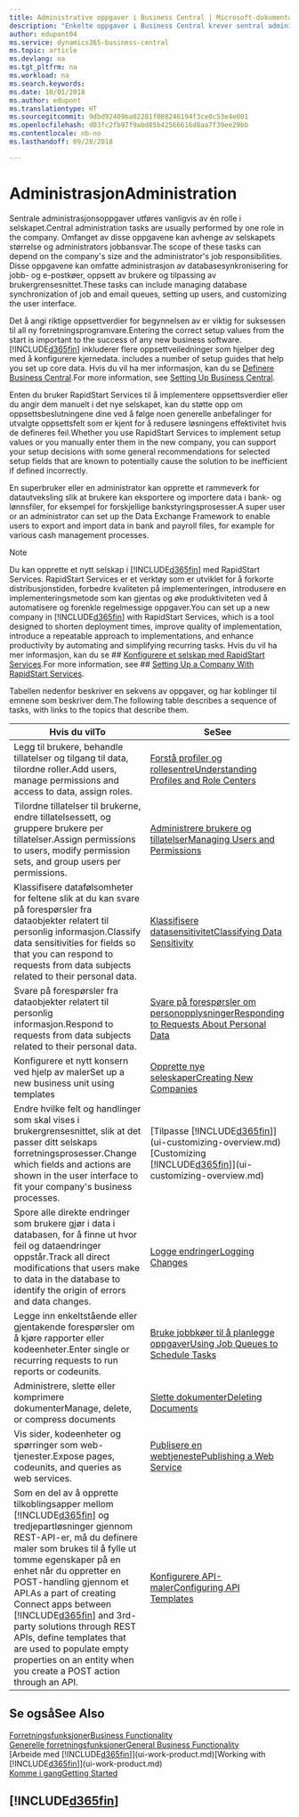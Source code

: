 ```yaml
---
title: Administrative oppgaver i Business Central | Microsoft-dokumentasjon
description: "Enkelte oppgaver i Business Central krever sentral administrasjon og oppsett. Se hva de er, og finn ut hva som må gjøres."
author: edupont04
ms.service: dynamics365-business-central
ms.topic: article
ms.devlang: na
ms.tgt_pltfrm: na
ms.workload: na
ms.search.keywords: 
ms.date: 10/01/2018
ms.author: edupont
ms.translationtype: HT
ms.sourcegitcommit: 9dbd92409ba02281f008246194f3ce0c53e4e001
ms.openlocfilehash: d03fc2fb97f9abd85b42566616d8aa7f39ee29bb
ms.contentlocale: nb-no
ms.lasthandoff: 09/28/2018

---
```

# <a name="administration"></a><span data-ttu-id="5ec9c-104">Administrasjon</span><span class="sxs-lookup"><span data-stu-id="5ec9c-104">Administration</span></span>
<span data-ttu-id="5ec9c-105">Sentrale administrasjonsoppgaver utføres vanligvis av én rolle i selskapet.</span><span class="sxs-lookup"><span data-stu-id="5ec9c-105">Central administration tasks are usually performed by one role in the company.</span></span> <span data-ttu-id="5ec9c-106">Omfanget av disse oppgavene kan avhenge av selskapets størrelse og administrators jobbansvar.</span><span class="sxs-lookup"><span data-stu-id="5ec9c-106">The scope of these tasks can depend on the company's size and the administrator's job responsibilities.</span></span> <span data-ttu-id="5ec9c-107">Disse oppgavene kan omfatte administrasjon av databasesynkronisering for jobb- og e-postkøer, oppsett av brukere og tilpassing av brukergrensesnittet.</span><span class="sxs-lookup"><span data-stu-id="5ec9c-107">These tasks can include managing database synchronization of job and email queues, setting up users, and customizing the user interface.</span></span>  

<span data-ttu-id="5ec9c-108">Det å angi riktige oppsettverdier for begynnelsen av er viktig for suksessen til all ny forretningsprogramvare.</span><span class="sxs-lookup"><span data-stu-id="5ec9c-108">Entering the correct setup values from the start is important to the success of any new business software.</span></span> [!INCLUDE[d365fin](includes/d365fin_md.md)] <span data-ttu-id="5ec9c-109">inkluderer flere oppsettveiledninger som hjelper deg med å konfigurere kjernedata.</span><span class="sxs-lookup"><span data-stu-id="5ec9c-109"> includes a number of setup guides that help you set up core data.</span></span> <span data-ttu-id="5ec9c-110">Hvis du vil ha mer informasjon, kan du se [Definere Business Central](setup.md).</span><span class="sxs-lookup"><span data-stu-id="5ec9c-110">For more information, see [Setting Up Business Central](setup.md).</span></span>

<span data-ttu-id="5ec9c-111">Enten du bruker RapidStart Services til å implementere oppsettsverdier eller du angir dem manuelt i det nye selskapet, kan du støtte opp om oppsettsbeslutningene dine ved å følge noen generelle anbefalinger for utvalgte oppsettsfelt som er kjent for å redusere løsningens effektivitet hvis de defineres feil.</span><span class="sxs-lookup"><span data-stu-id="5ec9c-111">Whether you use RapidStart Services to implement setup values or you manually enter them in the new company, you can support your setup decisions with some general recommendations for selected setup fields that are known to potentially cause the solution to be inefficient if defined incorrectly.</span></span>  

<span data-ttu-id="5ec9c-112">En superbruker eller en administrator kan opprette et rammeverk for datautveksling slik at brukere kan eksportere og importere data i bank- og lønnsfiler, for eksempel for forskjellige bankstyringsprosesser.</span><span class="sxs-lookup"><span data-stu-id="5ec9c-112">A super user or an administrator can set up the Data Exchange Framework to enable users to export and import data in bank and payroll files, for example for various cash management processes.</span></span>

> [!NOTE]
> <span data-ttu-id="5ec9c-113">Du kan opprette et nytt selskap i [!INCLUDE[d365fin](includes/d365fin_md.md)] med RapidStart Services. RapidStart Services er et verktøy som er utviklet for å forkorte distribusjonstiden, forbedre kvaliteten på implementeringen, introdusere en implementeringsmetode som kan gjentas og øke produktiviteten ved å automatisere og forenkle regelmessige oppgaver.</span><span class="sxs-lookup"><span data-stu-id="5ec9c-113">You can set up a new company in [!INCLUDE[d365fin](includes/d365fin_md.md)] with RapidStart Services, which is a tool designed to shorten deployment times, improve quality of implementation, introduce a repeatable approach to implementations, and enhance productivity by automating and simplifying recurring tasks.</span></span> <span data-ttu-id="5ec9c-114">Hvis du vil ha mer informasjon, kan du se ## [Konfigurere et selskap med RapidStart Services](admin-set-up-a-company-with-rapidstart.md).</span><span class="sxs-lookup"><span data-stu-id="5ec9c-114">For more information, see ## [Setting Up a Company With RapidStart Services](admin-set-up-a-company-with-rapidstart.md).</span></span>

<span data-ttu-id="5ec9c-115">Tabellen nedenfor beskriver en sekvens av oppgaver, og har koblinger til emnene som beskriver dem.</span><span class="sxs-lookup"><span data-stu-id="5ec9c-115">The following table describes a sequence of tasks, with links to the topics that describe them.</span></span>   

|<span data-ttu-id="5ec9c-116">**Hvis du vil**</span><span class="sxs-lookup"><span data-stu-id="5ec9c-116">**To**</span></span>|<span data-ttu-id="5ec9c-117">**Se**</span><span class="sxs-lookup"><span data-stu-id="5ec9c-117">**See**</span></span>|  
|------------|-------------|  
|<span data-ttu-id="5ec9c-118">Legg til brukere, behandle tillatelser og tilgang til data, tilordne roller.</span><span class="sxs-lookup"><span data-stu-id="5ec9c-118">Add users, manage permissions and access to data, assign roles.</span></span>|[<span data-ttu-id="5ec9c-119">Forstå profiler og rollesentre</span><span class="sxs-lookup"><span data-stu-id="5ec9c-119">Understanding Profiles and Role Centers</span></span>](admin-users-profiles-roles.md)|  
|<span data-ttu-id="5ec9c-120">Tilordne tillatelser til brukerne, endre tillatelsessett, og gruppere brukere per tillatelser.</span><span class="sxs-lookup"><span data-stu-id="5ec9c-120">Assign permissions to users, modify permission sets, and group users per permissions.</span></span>|[<span data-ttu-id="5ec9c-121">Administrere brukere og tillatelser</span><span class="sxs-lookup"><span data-stu-id="5ec9c-121">Managing Users and Permissions</span></span>](ui-how-users-permissions.md)|
|<span data-ttu-id="5ec9c-122">Klassifisere datafølsomheter for feltene slik at du kan svare på forespørsler fra dataobjekter relatert til personlig informasjon.</span><span class="sxs-lookup"><span data-stu-id="5ec9c-122">Classify data sensitivities for fields so that you can respond to requests from data subjects related to their personal data.</span></span>|[<span data-ttu-id="5ec9c-123">Klassifisere datasensitivitet</span><span class="sxs-lookup"><span data-stu-id="5ec9c-123">Classifying Data Sensitivity</span></span>](admin-classifying-data-sensitivity.md)|
|<span data-ttu-id="5ec9c-124">Svare på forespørsler fra dataobjekter relatert til personlig informasjon.</span><span class="sxs-lookup"><span data-stu-id="5ec9c-124">Respond to requests from data subjects related to their personal data.</span></span>|[<span data-ttu-id="5ec9c-125">Svare på forespørsler om personopplysninger</span><span class="sxs-lookup"><span data-stu-id="5ec9c-125">Responding to Requests About Personal Data</span></span>](admin-responding-to-requests-about-personal-data.md)|
|<span data-ttu-id="5ec9c-126">Konfigurere et nytt konsern ved hjelp av maler</span><span class="sxs-lookup"><span data-stu-id="5ec9c-126">Set up a new business unit using templates</span></span>|[<span data-ttu-id="5ec9c-127">Opprette nye seleskaper</span><span class="sxs-lookup"><span data-stu-id="5ec9c-127">Creating New Companies</span></span>](about-new-company.md)|
|<span data-ttu-id="5ec9c-128">Endre hvilke felt og handlinger som skal vises i brukergrensesnittet, slik at det passer ditt selskaps forretningsprosesser.</span><span class="sxs-lookup"><span data-stu-id="5ec9c-128">Change which fields and actions are shown in the user interface to fit your company's business processes.</span></span> |<span data-ttu-id="5ec9c-129">[Tilpasse [!INCLUDE[d365fin](includes/d365fin_md.md)]](ui-customizing-overview.md)</span><span class="sxs-lookup"><span data-stu-id="5ec9c-129">[Customizing [!INCLUDE[d365fin](includes/d365fin_md.md)]](ui-customizing-overview.md)</span></span> |
|<span data-ttu-id="5ec9c-130">Spore alle direkte endringer som brukere gjør i data i databasen, for å finne ut hvor feil og dataendringer oppstår.</span><span class="sxs-lookup"><span data-stu-id="5ec9c-130">Track all direct modifications that users make to data in the database to identify the origin of errors and data changes.</span></span>|[<span data-ttu-id="5ec9c-131">Logge endringer</span><span class="sxs-lookup"><span data-stu-id="5ec9c-131">Logging Changes</span></span>](across-log-changes.md)|  
|<span data-ttu-id="5ec9c-132">Legge inn enkeltstående eller gjentakende forespørsler om å kjøre rapporter eller kodeenheter.</span><span class="sxs-lookup"><span data-stu-id="5ec9c-132">Enter single or recurring requests to run reports or codeunits.</span></span>|[<span data-ttu-id="5ec9c-133">Bruke jobbkøer til å planlegge oppgaver</span><span class="sxs-lookup"><span data-stu-id="5ec9c-133">Using Job Queues to Schedule Tasks</span></span>](admin-job-queues-schedule-tasks.md)|  
|<span data-ttu-id="5ec9c-134">Administrere, slette eller komprimere dokumenter</span><span class="sxs-lookup"><span data-stu-id="5ec9c-134">Manage, delete, or compress documents</span></span>|[<span data-ttu-id="5ec9c-135">Slette dokumenter</span><span class="sxs-lookup"><span data-stu-id="5ec9c-135">Deleting Documents</span></span>](admin-manage-documents.md)|  
|<span data-ttu-id="5ec9c-136">Vis sider, kodeenheter og spørringer som web-tjenester.</span><span class="sxs-lookup"><span data-stu-id="5ec9c-136">Expose pages, codeunits, and queries as web services.</span></span>|[<span data-ttu-id="5ec9c-137">Publisere en webtjeneste</span><span class="sxs-lookup"><span data-stu-id="5ec9c-137">Publishing a Web Service</span></span>](across-how-publish-web-service.md)|
|<span data-ttu-id="5ec9c-138">Som en del av å opprette tilkoblingsapper mellom [!INCLUDE[d365fin](includes/d365fin_md.md)] og tredjepartløsninger gjennom REST-API-er, må du definere maler som brukes til å fylle ut tomme egenskaper på en enhet når du oppretter en POST-handling gjennom et API.</span><span class="sxs-lookup"><span data-stu-id="5ec9c-138">As a part of creating Connect apps between [!INCLUDE[d365fin](includes/d365fin_md.md)] and 3rd-party solutions through REST APIs, define templates that are used to populate empty properties on an entity when you create a POST action through an API.</span></span>|[<span data-ttu-id="5ec9c-139">Konfigurere API-maler</span><span class="sxs-lookup"><span data-stu-id="5ec9c-139">Configuring API Templates</span></span>](admin-configuring-api-template.md)|

## <a name="see-also"></a><span data-ttu-id="5ec9c-140">Se også</span><span class="sxs-lookup"><span data-stu-id="5ec9c-140">See Also</span></span>
[<span data-ttu-id="5ec9c-141">Forretningsfunksjoner</span><span class="sxs-lookup"><span data-stu-id="5ec9c-141">Business Functionality</span></span>](across-business-functionality.md)  
[<span data-ttu-id="5ec9c-142">Generelle forretningsfunksjoner</span><span class="sxs-lookup"><span data-stu-id="5ec9c-142">General Business Functionality</span></span>](ui-across-business-areas.md)  
<span data-ttu-id="5ec9c-143">[Arbeide med [!INCLUDE[d365fin](includes/d365fin_md.md)]](ui-work-product.md)</span><span class="sxs-lookup"><span data-stu-id="5ec9c-143">[Working with [!INCLUDE[d365fin](includes/d365fin_md.md)]](ui-work-product.md)</span></span>  
[<span data-ttu-id="5ec9c-144">Komme i gang</span><span class="sxs-lookup"><span data-stu-id="5ec9c-144">Getting Started</span></span>](product-get-started.md)    

## [!INCLUDE[d365fin](includes/free_trial_md.md)]  

